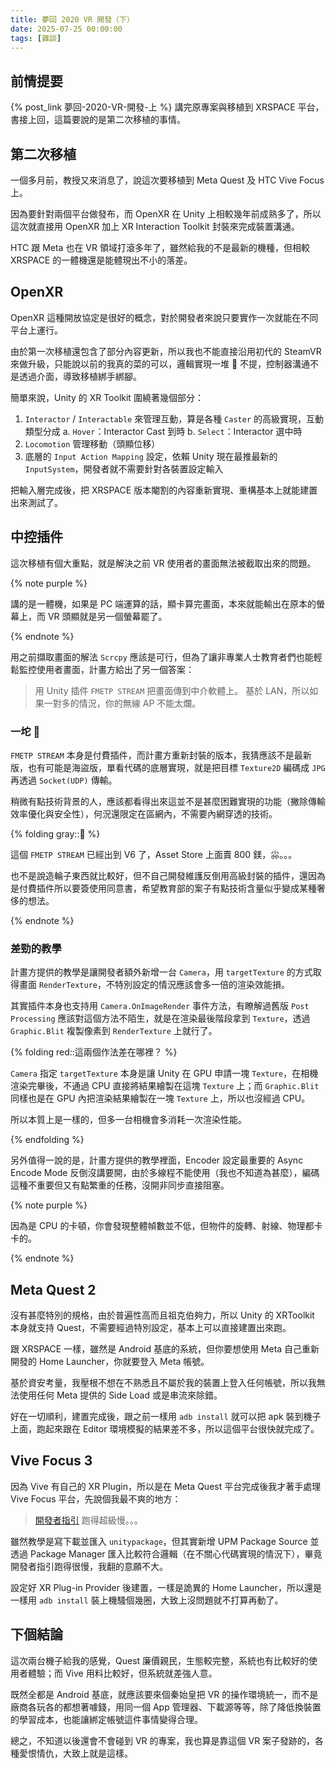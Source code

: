 ```yaml
---
title: 夢回 2020 VR 開發（下）
date: 2025-07-25 00:00:00
tags: [雜談]
---
```


## 前情提要

{% post_link 夢回-2020-VR-開發-上 %} 講完原專案與移植到 XRSPACE 平台，書接上回，這篇要說的是第二次移植的事情。

## 第二次移植

一個多月前，教授又來消息了，說這次要移植到 Meta Quest 及 HTC Vive Focus 上。

因為要針對兩個平台做發布，而 OpenXR 在 Unity 上相較幾年前成熟多了，所以這次就直接用 OpenXR 加上 XR Interaction Toolkit 封裝來完成裝置溝通。

HTC 跟 Meta 也在 VR 領域打滾多年了，雖然給我的不是最新的機種，但相較 XRSPACE 的一體機還是能體現出不小的落差。

## OpenXR

OpenXR 這種開放協定是很好的概念，對於開發者來說只要實作一次就能在不同平台上運行。

由於第一次移植還包含了部分內容更新，所以我也不能直接沿用初代的 SteamVR 來做升級，只能說以前的我真的菜的可以，邏輯實現一堆 🐘 不提，控制器溝通不是透過介面，導致移植綁手綁腳。

簡單來說，Unity 的 XR Toolkit 圍繞著幾個部分：

1. `Interactor` / `Interactable` 來管理互動，算是各種 `Caster` 的高級實現，互動類型分成
   a. `Hover`：Interactor Cast 到時
   b. `Select`：Interactor 選中時
2. `Locomotion` 管理移動（頭顯位移）
3. 底層的 `Input Action Mapping` 設定，依賴 Unity 現在最推最新的 `InputSystem`，開發者就不需要針對各裝置設定輸入

把輸入層完成後，把 XRSPACE 版本閹割的內容重新實現、重構基本上就能建置出來測試了。

## 中控插件

這次移植有個大重點，就是解決之前 VR 使用者的畫面無法被截取出來的問題。

{% note purple %}

講的是一體機，如果是 PC 端運算的話，顯卡算完畫面，本來就能輸出在原本的螢幕上，而 VR 頭顯就是另一個螢幕罷了。

{% endnote %}

用之前擷取畫面的解法 `Scrcpy` 應該是可行，但為了讓非專業人士教育者們也能輕鬆監控使用者畫面，計畫方給出了另一個答案：

> 用 Unity 插件 `FMETP STREAM` 把畫面傳到中介軟體上。
> 基於 LAN，所以如果一對多的情況，你的無線 AP 不能太爛。

### 一坨 🐘

`FMETP STREAM` 本身是付費插件，而計畫方重新封裝的版本，我猜應該不是最新版，也有可能是海盜版，單看代碼的底層實現，就是把目標 `Texture2D` 編碼成 `JPG` 再透過 `Socket(UDP)` 傳輸。

稍微有點技術背景的人，應該都看得出來這並不是甚麼困難實現的功能（撇除傳輸效率優化與安全性），何況還限定在區網內，不需要內網穿透的技術。

{% folding gray::🤨 %}

這個 `FMETP STREAM` 已經出到 V6 了，Asset Store 上面賣 800 鎂，尛。。。

也不是說造輪子東西就比較好，但不自己開發維護反倒用高級封裝的插件，還因為是付費插件所以要簽使用同意書，希望教育部的案子有點技術含量似乎變成某種奢侈的想法。

{% endnote %}

### 差勁的教學

計畫方提供的教學是讓開發者額外新增一台 `Camera`，用 `targetTexture` 的方式取得畫面 `RenderTexture`，不特別設定的情況應該會多一倍的渲染效能損。

其實插件本身也支持用 `Camera.OnImageRender` 事件方法，有瞭解過舊版 `Post Processing` 應該對這個方法不陌生，就是在渲染最後階段拿到 `Texture`，透過 `Graphic.Blit` 複製像素到 `RenderTexture` 上就行了。

{% folding red::這兩個作法差在哪裡？ %}

`Camera` 指定 `targetTexture` 本身是讓 Unity 在 GPU 申請一塊 `Texture`，在相機渲染完畢後，不通過 CPU 直接將結果繪製在這塊 `Texture` 上；而 `Graphic.Blit` 同樣也是在 GPU 內把渲染結果繪製在一塊 `Texture` 上，所以也沒經過 CPU。

所以本質上是一樣的，但多一台相機會多消耗一次渲染性能。

{% endfolding %}

另外值得一說的是，計畫方提供的教學裡面，Encoder 設定最重要的 Async Encode Mode 反倒沒講要開，由於多線程不能使用（我也不知道為甚麼），編碼這種不重要但又有點繁重的任務，沒開非同步直接阻塞。

{% note purple %}

因為是 CPU 的卡頓，你會發現整體幀數並不低，但物件的旋轉、射線、物理都卡卡的。

{% endnote %}

## Meta Quest 2

沒有甚麼特別的規格，由於普遍性高而且祖克伯夠力，所以 Unity 的 XRToolkit 本身就支持 Quest，不需要經過特別設定，基本上可以直接建置出來跑。

跟 XRSPACE 一樣，雖然是 Android 基底的系統，但你要想使用 Meta 自己重新開發的 Home Launcher，你就要登入 Meta 帳號。

基於資安考量，我壓根不想在不熟悉且不屬於我的裝置上登入任何帳號，所以我無法使用任何 Meta 提供的 Side Load 或是串流來除錯。

好在一切順利，建置完成後，跟之前一樣用 `adb install` 就可以把 apk 裝到機子上面，跑起來跟在 Editor 環境模擬的結果差不多，所以這個平台很快就完成了。

## Vive Focus 3

因為 Vive 有自己的 XR Plugin，所以是在 Meta Quest 平台完成後我才著手處理 Vive Focus 平台，先說個我最不爽的地方：

> [開發者指引](https://developer.vive.com/resources/openxr/) 跑得超級慢。。。

雖然教學是寫下載並匯入 `unitypackage`，但其實新增 UPM Package Source 並透過 Package Manager 匯入比較符合邏輯（在不關心代碼實現的情況下），畢竟開發者指引跑得很慢，我翻的意願不大。

設定好 XR Plug-in Provider 後建置，一樣是詭異的 Home Launcher，所以還是一樣用 `adb install` 裝上機騷個幾圈，大致上沒問題就不打算再動了。

## 下個結論

這次兩台機子給我的感覺，Quest 廉價親民，生態較完整，系統也有比較好的使用者體驗；而 Vive 用料比較好，但系統就差強人意。

既然全都是 Android 基底，就應該要來個秦始皇把 VR 的操作環境統一，而不是廠商各玩各的都想著噱錢，用同一個 App 管理器、下載源等等，除了降低換裝置的學習成本，也能讓綁定帳號這件事情變得合理。

總之，不知道以後還會不會碰到 VR 的專案，我也算是靠這個 VR 案子發跡的，各種愛恨情仇，大致上就是這樣。
